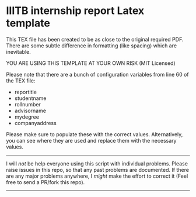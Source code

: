 # IIITB internship report Latex template

This TEX file has been created to be as close to the original required PDF. There are some subtle difference in
formatting (like spacing) which are inevitable.

YOU ARE USING THIS TEMPLATE AT YOUR OWN RISK (MIT Licensed)

Please note that there are a bunch of configuration variables from line 60 of the TEX file:
- reportitle
- studentname
- rollnumber
- advisorname
- mydegree
- companyaddress

Please make sure to populate these with the correct values. Alternatively, you can see where they are used and replace
them with the necessary values.

----------------------------

I will *not* be help everyone using this script with individual problems. Please raise issues in this repo, so that any
past problems are documented. If there are any major problems anywhere, I _might_ make the effort to correct it (Feel
free to send a PR/fork this repo).

------------------

